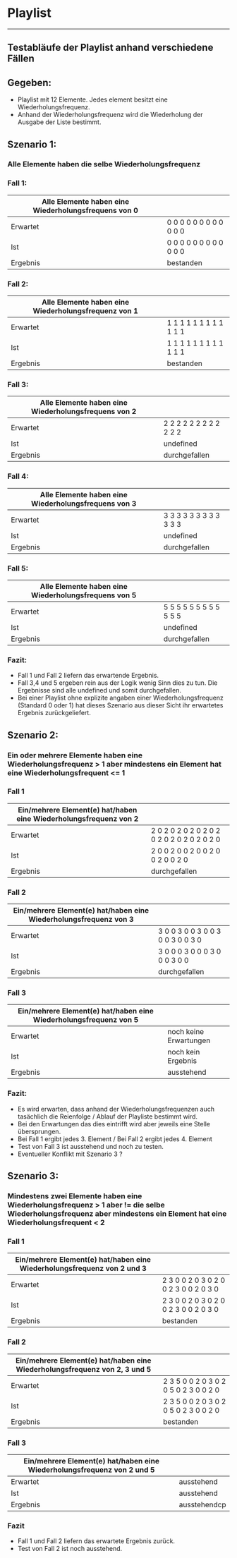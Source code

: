 # Playlist
---
## Testabläufe der Playlist anhand verschiedene Fällen

## Gegeben:
* Playlist mit 12 Elemente. Jedes element besitzt eine Wiederholungsfrequenz. 
* Anhand der Wiederholungsfrequenz wird die Wiederholung der Ausgabe der Liste bestimmt.

## Szenario 1: 
### Alle Elemente haben die selbe Wiederholungsfrequenz

### Fall 1:
|Alle Elemente haben eine Wiederholungsfrequens von 0	|                       |
|-------------------------------------------------------|-----------------------|
|Erwartet                                            	|0 0 0 0 0 0 0 0 0 0 0 0|
|  Ist                                               	|0 0 0 0 0 0 0 0 0 0 0 0|
|Ergebnis                                            	|bestanden              |

### Fall 2:
|Alle Elemente haben eine Wiederholungsfrequenz von 1	|                       |
|-------------------------------------------------------|-----------------------|
|Erwartet                                            	|1 1 1 1 1 1 1 1 1 1 1 1|
|  Ist                                               	|1 1 1 1 1 1 1 1 1 1 1 1|
|Ergebnis                                            	|bestanden              |

### Fall 3:
|Alle Elemente haben eine Wiederholungsfrequens von 2	|                       |
|-------------------------------------------------------|-----------------------|
|Erwartet                                            	|2 2 2 2 2 2 2 2 2 2 2 2|
|  Ist                                               	|undefined              |
|Ergebnis                                            	|durchgefallen          |
	
### Fall 4:
|Alle Elemente haben eine Wiederholungsfrequens von 3	|                       |
|-------------------------------------------------------|-----------------------|
|Erwartet                                            	|3 3 3 3 3 3 3 3 3 3 3 3|
|  Ist                                               	|undefined              |
|Ergebnis                                            	|durchgefallen          |

### Fall 5:
|Alle Elemente haben eine Wiederholungsfrequens von 5	|                       |
|-------------------------------------------------------|-----------------------|
|Erwartet                                            	|5 5 5 5 5 5 5 5 5 5 5 5|
|  Ist                                               	|undefined              |
|Ergebnis                                            	|durchgefallen          |

### Fazit:
* Fall 1 und Fall 2 liefern das erwartende Ergebnis.
* Fall 3,4 und 5 ergeben rein aus der Logik wenig Sinn dies zu tun. Die Ergebnisse sind alle undefined und somit durchgefallen.
* Bei einer Playlist ohne explizite angaben einer Wiederholungsfrequenz (Standard 0 oder 1) hat dieses Szenario aus dieser Sicht ihr erwartetes Ergebnis zurückgeliefert.

## Szenario 2:
### Ein oder mehrere Elemente haben eine Wiederholungsfrequenz  > 1 aber mindestens ein Element hat eine Wiederholungsfrequent <= 1

### Fall 1
|Ein/mehrere Element(e) hat/haben eine Wiederholungsfrequenz von 2  |											|
|-------------------------------------------------------------------|-------------------------------------------|
|Erwartet							    							|2 0 2 0 2 0 2 0 2 0 2 0 2 0 2 0 2 0 2 0 2 0|
|  Ist								    							|2 0 0 2 0 0 2 0 0 2 0 0 2 0 0 2 0          |
|Ergebnis							    							|durchgefallen								|

### Fall 2
|Ein/mehrere Element(e) hat/haben eine Wiederholungsfrequenz von 3  |				      			  |
|-------------------------------------------------------------------|---------------------------------|
|Erwartet							    							|3 0 0 3 0 0 3 0 0 3 0 0 3 0 0 3 0|
|  Ist								    							|3 0 0 0 3 0 0 0 3 0 0 0 3 0 0    |
|Ergebnis							    							|durchgefallen		      		  |

### Fall 3
|Ein/mehrere Element(e) hat/haben eine Wiederholungsfrequenz von 5	|                      |
|-------------------------------------------------------------------|----------------------|
|Erwartet							    							|noch keine Erwartungen|
|  Ist								    							|noch kein Ergebnis    |
|Ergebnis							    							|ausstehend		   	   |

### Fazit:
* Es wird erwarten, dass anhand der Wiederholungsfrequenzen auch tasächlich die Reienfolge / Ablauf der Playliste bestimmt wird.
* Bei den Erwartungen das dies eintrifft wird aber jeweils eine Stelle übersprungen.
* Bei Fall 1 ergibt jedes 3. Element / Bei Fall 2 ergibt jedes 4. Element
* Test von Fall 3 ist ausstehend und noch zu testen.
* Eventueller Konflikt mit Szenario 3 ?

## Szenario 3:
### Mindestens zwei Elemente haben eine Wiederholungsfrequenz > 1 aber != die selbe Wiederholungsfrequenz aber mindestens ein Element hat eine Wiederholungsfrequent < 2

### Fall 1
|Ein/mehrere Element(e) hat/haben eine Wiederholungsfrequenz von 2 und 3  |										|
|-------------------------------------------------------------------------|-------------------------------------|
|Erwartet								  								  |2 3 0 0 2 0 3 0 2 0 0 2 3 0 0 2 0 3 0|
|  Ist									  								  |2 3 0 0 2 0 3 0 2 0 0 2 3 0 0 2 0 3 0|
|Ergebnis								  								  |bestanden							|

### Fall 2
|Ein/mehrere Element(e) hat/haben eine Wiederholungsfrequenz von 2, 3 und 5	|				      				  |
|---------------------------------------------------------------------------|-------------------------------------|
|Erwartet																	|2 3 5 0 0 2 0 3 0 2 0 5 0 2 3 0 0 2 0|
|  Ist																		|2 3 5 0 0 2 0 3 0 2 0 5 0 2 3 0 0 2 0|
|Ergebnis																	|bestanden			      			  |

### Fall 3
|Ein/mehrere Element(e) hat/haben eine Wiederholungsfrequenz von 2 und 5	|				      	  |
|---------------------------------------------------------------------------|-------------------------|
|Erwartet																	|ausstehend			      |
|  Ist																		|ausstehend			      |
|Ergebnis																	|ausstehendcp			  |

### Fazit
* Fall 1 und Fall 2 liefern das erwartete Ergebnis zurück.
* Test von Fall 2 ist noch ausstehend.
